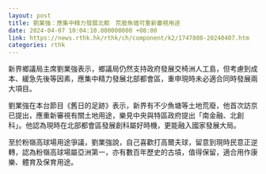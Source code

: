 ```yaml
---
layout: post
title: 劉業強：應集中精力發展北都　荒廢魚塘可重新審視用途
date: 2024-04-07 10:04:10.000000000 +08:00
link: https://news.rthk.hk/rthk/ch/component/k2/1747808-20240407.htm
categories: rthk
---
```


新界鄉議局主席劉業強表示，鄉議局仍然支持政府發展交椅洲人工島，但考慮到成本、緩急先後等因素，應集中精力發展北部都會區，重申現時未必適合同時發展兩大項目。

劉業強在本台節目《舊日的足跡》表示，新界有不少魚塘等土地荒廢，他首次訪京已提出，應重新審視有關土地用途，樂見中央與特區政府提出「南金融、北創科」。他認為現時在北部都會區發展創科屬好時機，更能融入國家發展大局。

至於粉嶺高球場用途爭議，劉業強說，自己喜歡打高爾夫球，留意到現時民意正逆轉，認為粉嶺高球場屬亞洲第一，亦有數百年歷史的古墳，值得保留，適合用作康樂、體育及保育用途。
